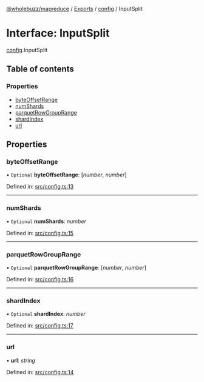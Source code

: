 [@wholebuzz/mapreduce](../README.md) / [Exports](../modules.md) / [config](../modules/config.md) / InputSplit

# Interface: InputSplit

[config](../modules/config.md).InputSplit

## Table of contents

### Properties

- [byteOffsetRange](config.inputsplit.md#byteoffsetrange)
- [numShards](config.inputsplit.md#numshards)
- [parquetRowGroupRange](config.inputsplit.md#parquetrowgrouprange)
- [shardIndex](config.inputsplit.md#shardindex)
- [url](config.inputsplit.md#url)

## Properties

### byteOffsetRange

• `Optional` **byteOffsetRange**: [*number*, *number*]

Defined in: [src/config.ts:13](https://github.com/wholebuzz/mapreduce/blob/master/src/config.ts#L13)

___

### numShards

• `Optional` **numShards**: *number*

Defined in: [src/config.ts:15](https://github.com/wholebuzz/mapreduce/blob/master/src/config.ts#L15)

___

### parquetRowGroupRange

• `Optional` **parquetRowGroupRange**: [*number*, *number*]

Defined in: [src/config.ts:16](https://github.com/wholebuzz/mapreduce/blob/master/src/config.ts#L16)

___

### shardIndex

• `Optional` **shardIndex**: *number*

Defined in: [src/config.ts:17](https://github.com/wholebuzz/mapreduce/blob/master/src/config.ts#L17)

___

### url

• **url**: *string*

Defined in: [src/config.ts:14](https://github.com/wholebuzz/mapreduce/blob/master/src/config.ts#L14)
